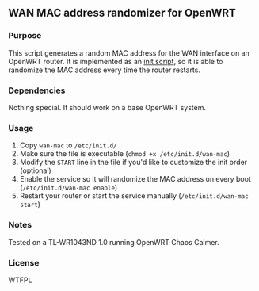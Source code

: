 ## WAN MAC address randomizer for OpenWRT

### Purpose
This script generates a random MAC address for the WAN interface on an OpenWRT router. It is implemented as an [init script](https://wiki.openwrt.org/doc/techref/initscripts), so it is able to randomize the MAC address every time the router restarts.

### Dependencies
Nothing special. It should work on a base OpenWRT system.

### Usage
1. Copy `wan-mac` to `/etc/init.d/`
2. Make sure the file is executable (`chmod +x /etc/init.d/wan-mac`)
3. Modify the `START` line in the file if you'd like to customize the init order (optional)
4. Enable the service so it will randomize the MAC address on every boot (`/etc/init.d/wan-mac enable`)
5. Restart your router or start the service manually (`/etc/init.d/wan-mac start`)

### Notes
Tested on a TL-WR1043ND 1.0 running OpenWRT Chaos Calmer.

### License
WTFPL
